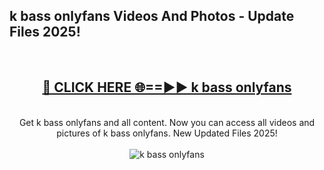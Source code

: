 <h2>k bass onlyfans Videos And Photos - Update Files 2025!</h2>
<br>
<div align="center">
<h2><a href="https://linkcuts.com/hfmhzwbr" rel="nofollow">🔴 CLICK HERE 🌐==►► k bass onlyfans</a></h2>
<br>
Get k bass onlyfans and all content. Now you can access all videos and pictures of k bass onlyfans. New Updated Files 2025!
<br>
<br>
<a href="https://linkcuts.com/hfmhzwbr" rel="nofollow" data-target="animated-image.originalLink"><img src="https://i.ibb.co.com/WyWwxjT/player-gif2.gif" alt="k bass onlyfans" style="max-width: 100%; display: inline-block;" data-target="animated-image.originalImage"></a>
</div>
<br>